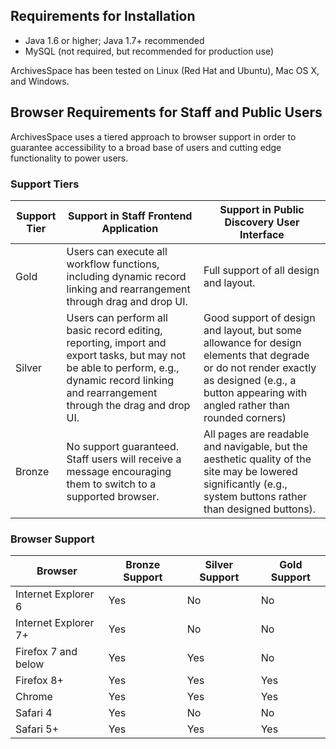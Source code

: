 ## Requirements for Installation

* Java 1.6 or higher; Java 1.7+ recommended
* MySQL (not required, but recommended for production use)

ArchivesSpace has been tested on Linux (Red Hat and Ubuntu), Mac OS X, and Windows.

## Browser Requirements for Staff and Public Users

ArchivesSpace uses a tiered approach to browser support in order to guarantee accessibility to a broad base of users and cutting edge functionality to power users.

### Support Tiers

| Support Tier | Support in Staff Frontend Application | Support in Public Discovery User Interface |
| ------------ | ------------------------------------- | ------------------------------------------ |
| Gold | Users can execute all workflow functions, including dynamic record linking and rearrangement through drag and drop UI. | Full support of all design and layout. |
| Silver | Users can perform all basic record editing, reporting, import and export tasks, but may not be able to perform, e.g., dynamic record linking and rearrangement through the drag and drop UI. | Good support of design and layout, but some allowance for design elements that degrade or do not render exactly as designed (e.g., a button appearing with angled rather than rounded corners) |
| Bronze | No support guaranteed. Staff users will receive a message encouraging them to switch to a supported browser. | All pages are readable and navigable, but the aesthetic quality of the site may be lowered significantly (e.g., system buttons rather than designed buttons). |

### Browser Support

| Browser | Bronze Support | Silver Support | Gold Support |
| ------- | -------------- | -------------- | ------------ |
| Internet Explorer 6 | Yes | No | No |
| Internet Explorer 7+ | Yes | No | No |
| Firefox 7 and below | Yes | Yes | No |
| Firefox 8+ | Yes | Yes | Yes |
| Chrome | Yes | Yes | Yes |
| Safari 4 | Yes | No | No 
| Safari 5+ | Yes | Yes | Yes |